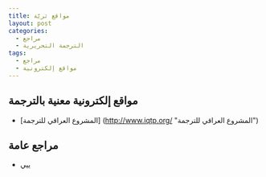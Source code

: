 ```yaml
---
title: مواقع ثريّة
layout: post
categories:
  - مراجع
  - الترجمة التحريرية
tags:
  - مراجع
  - مواقع إلكترونية
---
```


## مواقع إلكترونية معنية بالترجمة

- [المشروع العراقي للترجمة] (http://www.iqtp.org/ "المشروع العراقي للترجمة")

## مراجع عامة

- ييي